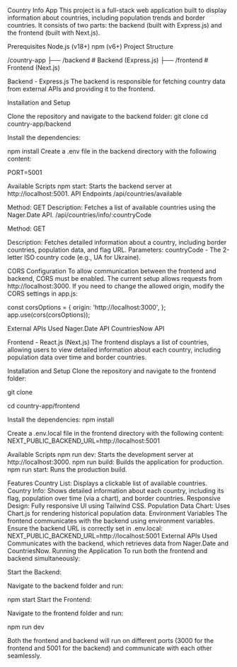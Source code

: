Country Info App
This project is a full-stack web application built to display information about countries, including population trends and border countries. It consists of two parts: the backend (built with Express.js) and the frontend (built with Next.js).

Prerequisites
Node.js (v18+)
npm (v6+)
Project Structure

/country-app
├── /backend        # Backend (Express.js)
├── /frontend       # Frontend (Next.js)

Backend - Express.js
The backend is responsible for fetching country data from external APIs and providing it to the frontend.

Installation and Setup

Clone the repository and navigate to the backend folder:
git clone [<repo-url>](https://github.com/ManuelNavarro7/country-app.git)
cd country-app/backend


Install the dependencies:

npm install
Create a .env file in the backend directory with the following content:

PORT=5001

Available Scripts
npm start: Starts the backend server at http://localhost:5001.
API Endpoints
/api/countries/available

Method: GET
Description: Fetches a list of available countries using the Nager.Date API.
/api/countries/info/:countryCode

Method: GET

Description: Fetches detailed information about a country, including border countries, population data, and flag URL.
Parameters: countryCode - The 2-letter ISO country code (e.g., UA for Ukraine).

CORS Configuration
To allow communication between the frontend and backend, CORS must be enabled. The current setup allows requests from http://localhost:3000. If you need to change the allowed origin, modify the CORS settings in app.js:

const corsOptions = {
  origin: 'http://localhost:3000',
};
app.use(cors(corsOptions));

External APIs Used
Nager.Date API
CountriesNow API


Frontend - React.js (Next.js)
The frontend displays a list of countries, allowing users to view detailed information about each country, including population data over time and border countries.

Installation and Setup
Clone the repository and navigate to the frontend folder:

git clone [<repo-url>](https://github.com/ManuelNavarro7/country-app.git)

cd country-app/frontend

Install the dependencies:
npm install

Create a .env.local file in the frontend directory with the following content:
NEXT_PUBLIC_BACKEND_URL=http://localhost:5001

Available Scripts
npm run dev: Starts the development server at http://localhost:3000.
npm run build: Builds the application for production.
npm run start: Runs the production build.

Features
Country List: Displays a clickable list of available countries.
Country Info: Shows detailed information about each country, including its flag, population over time (via a chart), and border countries.
Responsive Design: Fully responsive UI using Tailwind CSS.
Population Data Chart: Uses Chart.js for rendering historical population data.
Environment Variables
The frontend communicates with the backend using environment variables. Ensure the backend URL is correctly set in .env.local:
NEXT_PUBLIC_BACKEND_URL=http://localhost:5001
External APIs Used
Communicates with the backend, which retrieves data from Nager.Date and CountriesNow.
Running the Application
To run both the frontend and backend simultaneously:

Start the Backend:

Navigate to the backend folder and run:

npm start
Start the Frontend:

Navigate to the frontend folder and run:

npm run dev

Both the frontend and backend will run on different ports (3000 for the frontend and 5001 for the backend) and communicate with each other seamlessly.
